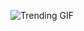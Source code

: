 
<!-- GIF_SECTION -->
![Trending GIF](https://media4.giphy.com/media/v1.Y2lkPThiYjIxNzcyZzFycjRxbW1yaTlxc2R3eGh5MHd5dTU0ajYxaWQweWFlenFxc3RtNCZlcD12MV9naWZzX3NlYXJjaCZjdD1n/bGgsc5mWoryfgKBx1u/giphy.gif)
<!-- END_GIF_SECTION -->
